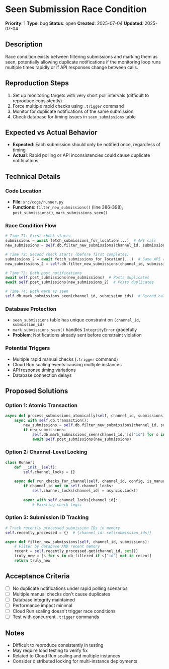 # Seen Submission Race Condition

**Priority**: 1
**Type**: bug
**Status**: open
**Created**: 2025-07-04
**Updated**: 2025-07-04

## Description
Race condition exists between filtering submissions and marking them as seen, potentially allowing duplicate notifications if the monitoring loop runs multiple times rapidly or if API responses change between calls.

## Reproduction Steps
1. Set up monitoring targets with very short poll intervals (difficult to reproduce consistently)
2. Force multiple rapid checks using `.trigger` command
3. Monitor for duplicate notifications of the same submission
4. Check database for timing issues in `seen_submissions` table

## Expected vs Actual Behavior
- **Expected**: Each submission should only be notified once, regardless of timing
- **Actual**: Rapid polling or API inconsistencies could cause duplicate notifications

## Technical Details

### Code Location
- **File**: `src/cogs/runner.py`
- **Functions**: `filter_new_submissions()` (line 386-398), `post_submissions()`, `mark_submissions_seen()`

### Race Condition Flow
```python
# Time T1: First check starts
submissions = await fetch_submissions_for_location(...)  # API call
new_submissions = self.db.filter_new_submissions(channel_id, submissions)  # Query DB

# Time T2: Second check starts (before first completes)
submissions_2 = await fetch_submissions_for_location(...)  # Same API response
new_submissions_2 = self.db.filter_new_submissions(channel_id, submissions_2)  # Same query result

# Time T3: Both post notifications
await self.post_submissions(new_submissions)  # Posts duplicates
await self.post_submissions(new_submissions_2)  # Posts duplicates

# Time T4: Both mark as seen
self.db.mark_submissions_seen(channel_id, submission_ids)  # Second call gets IntegrityError
```

### Database Protection
- `seen_submissions` table has unique constraint on `(channel_id, submission_id)`
- `mark_submissions_seen()` handles `IntegrityError` gracefully
- **Problem**: Notifications already sent before constraint violation

### Potential Triggers
- Multiple rapid manual checks (`.trigger` command)
- Cloud Run scaling events causing multiple instances
- API response timing variations
- Database connection delays

## Proposed Solutions

### Option 1: Atomic Transaction
```python
async def process_submissions_atomically(self, channel_id, submissions):
    async with self.db.transaction():
        new_submissions = self.db.filter_new_submissions(channel_id, submissions)
        if new_submissions:
            self.db.mark_submissions_seen(channel_id, [s["id"] for s in new_submissions])
            await self.post_submissions(new_submissions)
```

### Option 2: Channel-Level Locking
```python
class Runner:
    def __init__(self):
        self.channel_locks = {}
    
    async def run_checks_for_channel(self, channel_id, config, is_manual_check=False):
        if channel_id not in self.channel_locks:
            self.channel_locks[channel_id] = asyncio.Lock()
        
        async with self.channel_locks[channel_id]:
            # Existing check logic
```

### Option 3: Submission ID Tracking
```python
# Track recently processed submission IDs in memory
self.recently_processed = {}  # {channel_id: set(submission_ids)}

async def filter_new_submissions(self, channel_id, submissions):
    # Filter by database AND recent memory
    recent = self.recently_processed.get(channel_id, set())
    truly_new = [s for s in db_filtered if s["id"] not in recent]
    return truly_new
```

## Acceptance Criteria
- [ ] No duplicate notifications under rapid polling scenarios
- [ ] Multiple manual checks don't cause duplicates
- [ ] Database integrity maintained
- [ ] Performance impact minimal
- [ ] Cloud Run scaling doesn't trigger race conditions
- [ ] Test with concurrent `.trigger` commands

## Notes
- Difficult to reproduce consistently in testing
- May require load testing to verify fix
- Related to Cloud Run scaling and multiple instances
- Consider distributed locking for multi-instance deployments